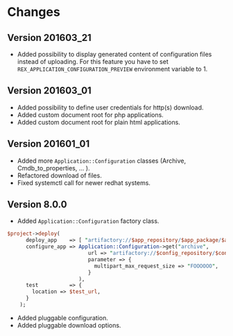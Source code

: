 # Changes

## Version 201603_21

* Added possibility to display generated content of configuration files instead of uploading.
  For this feature you have to set `REX_APPLICATION_CONFIGURATION_PREVIEW` environment variable to 1.

## Version 201603_01

* Added possibility to define user credentials for http(s) download.
* Added custom document root for php applications.
* Added custom document root for plain html applications.

## Version 201601_01

* Added more `Application::Configuration` classes (Archive, Cmdb_to_properties, ... ).
* Refactored download of files.
* Fixed systemctl call for newer redhat systems.


## Version 8.0.0

* Added `Application::Configuration` factory class.

```perl
$project->deploy(
      deploy_app    => [ "artifactory://$app_repository/$app_package/$app_version" => $context ],
      configure_app => Application::Configuration->get("archive",
                          url => "artifactory://$config_repository/$config_package/$config_version?classifier=properties&package_format=zip",
                          parameter => {
                            multipart_max_request_size => "FOOOOOO",
                          }
                       ),
      test          => {
        location => $test_url,
      }
    );
```

* Added pluggable configuration.
* Added pluggable download options.


